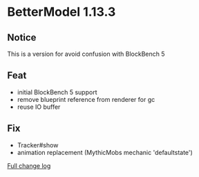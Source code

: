 # BetterModel 1.13.3

## Notice
This is a version for avoid confusion with BlockBench 5

## Feat
- initial BlockBench 5 support
- remove blueprint reference from renderer for gc
- reuse IO buffer

## Fix
- Tracker#show
- animation replacement (MythicMobs mechanic 'defaultstate')

[Full change log](https://github.com/toxicity188/BetterModel/compare/1.13.2...1.13.3)